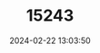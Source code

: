 ---
title: "15243"
category: "Oligoryzomys chacoensis"
draft: false
date: 2024-02-22 13:03:50
languages:
  English: ["Chacoan Pygmy Rice Rat"]
---